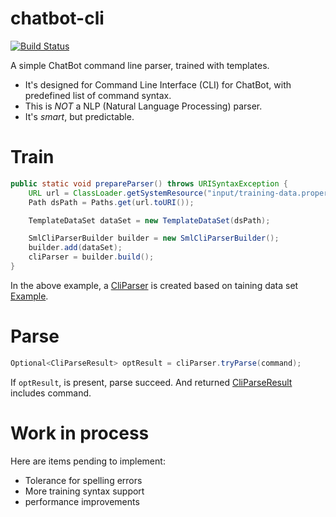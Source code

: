 # chatbot-cli
[![Build Status](https://travis-ci.org/dopsun/chatbot-cli.svg?branch=master)](https://travis-ci.org/dopsun/chatbot-cli)

A simple ChatBot command line parser, trained with templates.

* It's designed for Command Line Interface (CLI) for ChatBot, with predefined list of command syntax.
 * This is *NOT* a NLP (Natural Language Processing) parser.
* It's *smart*, but predictable.

# Train
```java
public static void prepareParser() throws URISyntaxException {
    URL url = ClassLoader.getSystemResource("input/training-data.properties");
    Path dsPath = Paths.get(url.toURI());

    TemplateDataSet dataSet = new TemplateDataSet(dsPath);

    SmlCliParserBuilder builder = new SmlCliParserBuilder();
    builder.add(dataSet);
    cliParser = builder.build();
}
```
In the above example, a [CliParser](chatbot-cli/src/main/java/com/dopsun/chatbot/cli/CliParser.java)  is created based on taining data set [Example](chatbot-cli/src/test/resources/input/training-data.properties).

# Parse
```java
Optional<CliParseResult> optResult = cliParser.tryParse(command);
```
If `optResult`, is present, parse succeed. And returned [CliParseResult](chatbot-cli/src/main/java/com/dopsun/chatbot/cli/CliParseResult.java) includes command.

# Work in process

Here are items pending to implement:
* Tolerance for spelling errors
* More training syntax support
* performance improvements
